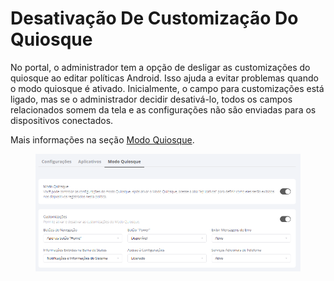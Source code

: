 # Desativação De Customização Do Quiosque

No portal, o administrador tem a opção de desligar as customizações do quiosque ao editar políticas Android. Isso ajuda a evitar problemas quando o modo quiosque é ativado. Inicialmente, o campo para customizações está ligado, mas se o administrador decidir desativá-lo, todos os campos relacionados somem da tela e as configurações não são enviadas para os dispositivos conectados.

Mais informações na seção [Modo Quiosque](../../portal/configuracoes/editar-politica/modo-quiosque.md).

<figure><img src="../../../.gitbook/assets/image (349).png" alt=""><figcaption></figcaption></figure>
